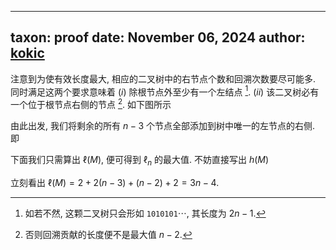
---
taxon: proof
date: November 06, 2024
author: [kokic](/kokic.md)
---

注意到为使有效长度最大, 相应的二叉树中的右节点个数和回溯次数要尽可能多.
同时满足这两个要求意味着 $(i)$ 除根节点外至少有一个左结点 [^1]. $(ii)$
该二叉树必有一个位于根节点右侧的节点 [^2]. 如下图所示

[](./stack-permutation-0005.typ#:block)

由此出发, 我们将剩余的所有 $n-3$ 个节点全部添加到树中唯一的左节点的右侧. 即

[](./stack-permutation-0006.typ#:block)

下面我们只需算出 $\ell(M)$, 便可得到 $\ell_n$ 的最大值. 不妨直接写出 $h(M)$

[](./stack-permutation-0007.typ#:block)

立刻看出 $\ell(M) = 2 + 2(n-3) + (n-2) + 2 = 3n-4$.

[^1]: 如若不然, 这颗二叉树只会形如 `1010101`$\cdots$, 其长度为 $2n - 1$.

[^2]: 否则回溯贡献的长度便不是最大值 $n-2$.
